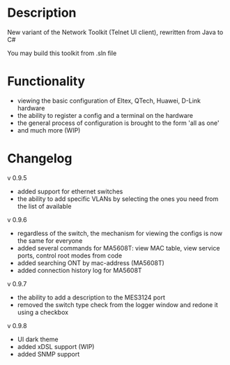 # Description
New variant of the Network Toolkit (Telnet UI client), rewritten from Java to C#

You may build this toolkit from .sln file

# Functionality
- viewing the basic configuration of Eltex, QTech, Huawei, D-Link hardware
- the ability to register a config and a terminal on the hardware
- the general process of configuration is brought to the form 'all as one'
- and much more (WIP)

# Changelog
v 0.9.5
- added support for ethernet switches
- the ability to add specific VLANs by selecting the ones you need from the list of available

v 0.9.6
- regardless of the switch, the mechanism for viewing the configs is now the same for everyone
- added several commands for MA5608T: view MAC table, view service ports, control root modes from code
- added searching ONT by mac-address (MA5608T)
- added connection history log for MA5608T

v 0.9.7
- the ability to add a description to the MES3124 port
- removed the switch type check from the logger window and redone it using a checkbox

v 0.9.8
- UI dark theme
- added xDSL support (WIP)
- added SNMP support

